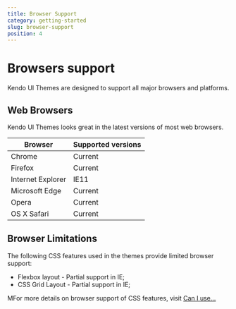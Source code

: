 ```yaml
---
title: Browser Support
category: getting-started
slug: browser-support
position: 4
---
```


# Browsers support
Kendo UI Themes are designed to support all major browsers and platforms.

## Web Browsers
Kendo UI Themes looks great in the latest versions of most web browsers.

<table>
    <colgroup>
        <col />
        <col />
    </colgroup>
    <thead>
        <tr>
            <th>Browser</th>
            <th>Supported versions</th>
        </tr>
    </thead>
    <tbody>
        <tr>
            <td>Chrome</td>
            <td>Current</td>
        </tr>
        <tr>
            <td>Firefox</td>
            <td>Current</td>
        </tr>
        <tr>
            <td>Internet Explorer</td>
            <td>IE11</td>
        </tr>
        <tr>
            <td>Microsoft Edge</td>
            <td>Current</td>
        </tr>
        <tr>
            <td>Opera</td>
            <td>Current</td>
        </tr>
        <tr>
            <td>OS X Safari</td>
            <td>Current</td>
        </tr>
    </tbody>
</table>

## Browser Limitations
The following CSS features used in the themes provide limited browser support:

- Flexbox layout - Partial support in IE;
- CSS Grid Layout - Partial support in IE;

MFor more details on browser support of CSS features, visit [Can I use...](https://caniuse.com/)
